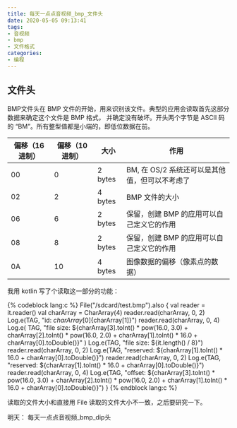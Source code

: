 ```yaml
---
title: 每天一点点音视频_bmp_文件头
date: 2020-05-05 09:13:41
tags:
- 音视频
- bmp
- 文件格式
categories:
- 编程
---
```


## 文件头

BMP文件头在 BMP 文件的开始，用来识别该文件。典型的应用会读取首先这部分数据来确定这个文件是 BMP 格式， 并确定没有破坏。开头两个字节是 ASCII 码的 “BM”。所有整型值都是小端的，即低位数据在前。

偏移（16进制） | 偏移（10进制） | 大小 | 作用
-|-|-|-
00 | 0 | 2 bytes | BM, 在 OS/2 系统还可以是其他值，但可以不考虑了
02 | 2 | 4 bytes | BMP 文件的大小
06 | 6 | 2 bytes | 保留，创建 BMP 的应用可以自己定义它的作用
08 | 8 | 2 bytes | 保留，创建 BMP 的应用可以自己定义它的作用
0A | 10 | 4 bytes | 图像数据的偏移（像素点的数据）

我用 kotlin 写了个读取这一部分的功能：

{% codeblock lang:c %}
File("/sdcard/test.bmp").also {
    val reader = it.reader()
    val charArray = CharArray(4)
    reader.read(charArray, 0, 2)
    Log.e(TAG, "id: ${charArray[0]}${charArray[1]}")
    reader.read(charArray, 0, 4)
    Log.e(
        TAG,
        "file size: ${charArray[3].toInt() * pow(16.0, 3.0)
                + charArray[2].toInt() * pow(16.0, 2.0) 
                + charArray[1].toInt() * 16.0 
                + charArray[0].toDouble()}"
    )
    Log.e(TAG, "file size: ${it.length() / 8}")
    reader.read(charArray, 0, 2)
    Log.e(TAG, "reserved: ${charArray[1].toInt() * 16.0
            + charArray[0].toDouble()}")
    reader.read(charArray, 0, 2)
    Log.e(TAG, "reserved: ${charArray[1].toInt() * 16.0
            + charArray[0].toDouble()}")
    reader.read(charArray, 0, 4)
    Log.e(TAG, "offset: ${charArray[3].toInt() * pow(16.0, 3.0)
            + charArray[2].toInt() * pow(16.0, 2.0)
            + charArray[1].toInt() * 16.0
            + charArray[0].toDouble()}")
}
{% endblock lang:c %}

读取的文件大小和直接用 File 读取的文件大小不一致，之后要研究一下。


明天： 每天一点点音视频_bmp_dip头